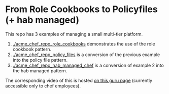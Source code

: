 # From Role Cookbooks to Policyfiles (+ hab managed)

This repo has 3 examples of managing a small multi-tier platform.

1) [./acme_chef_repo_role_cookbooks](acme_chef_repo_role_cookbooks) demonstrates the use of the role cookbook pattern.
2) [./acme_chef_repo_policy_files](acme_chef_repo_policy_files) is a conversion of the previous example into the policy file pattern.
3) [./acme_chef_repo_hab_managed_chef](acme_chef_repo_hab_managed_chef) is a conversion of example 2 into the hab managed pattern.

The corresponding video of this is hosted [on this guru page](https://app.getguru.com/card/iRqRnzRT/Technical-Demo-of-Replacing-Role-Cookbooks-with-Policyfiles-OR-hab-managed-in-production) (currently accessible only to chef employees).
